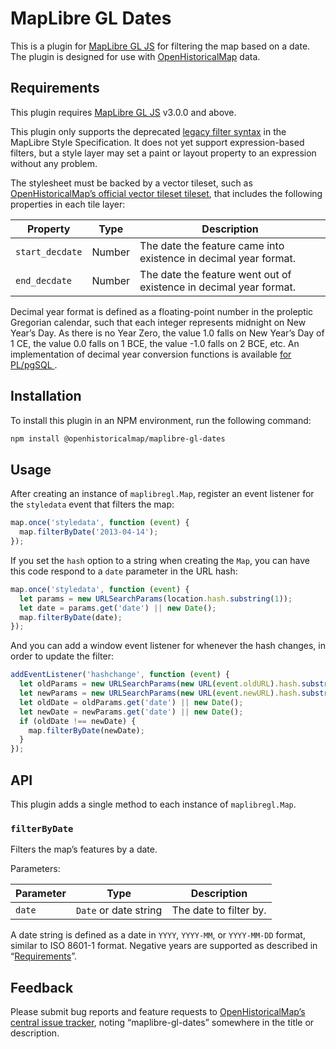 # MapLibre GL Dates

This is a plugin for [MapLibre GL JS](https://github.com/maplibre/maplibre-gl-js/) for filtering the map based on a date. The plugin is designed for use with [OpenHistoricalMap](https://www.openhistoricalmap.org/) data.

## Requirements

This plugin requires [MapLibre GL JS](https://github.com/maplibre/maplibre-gl-js/) v3.0.0 and above.

This plugin only supports the deprecated [legacy filter syntax](https://maplibre.org/maplibre-style-spec/deprecations/#other-filter) in the MapLibre Style Specification. It does not yet support expression-based filters, but a style layer may set a paint or layout property to an expression without any problem.

The stylesheet must be backed by a vector tileset, such as [OpenHistoricalMap’s official vector tileset tileset](https://wiki.openstreetmap.org/wiki/OpenHistoricalMap/Reuse#Vector_tiles_and_stylesheets), that includes the following properties in each tile layer:

Property | Type | Description
----|----|----
`start_decdate` | Number | The date the feature came into existence in decimal year format.
`end_decdate` | Number | The date the feature went out of existence in decimal year format.

Decimal year format is defined as a floating-point number in the proleptic Gregorian calendar, such that each integer represents midnight on New Year’s Day. As there is no Year Zero, the value 1.0 falls on New Year’s Day of 1&nbsp;CE, the value 0.0 falls on 1&nbsp;BCE, the value -1.0 falls on 2&nbsp;BCE, etc. An implementation of decimal year conversion functions is available [for PL/pgSQL ](https://github.com/OpenHistoricalMap/DateFunctions-plpgsql/).

## Installation

To install this plugin in an NPM environment, run the following command:

```bash
npm install @openhistoricalmap/maplibre-gl-dates
```

## Usage

After creating an instance of `maplibregl.Map`, register an event listener for the `styledata` event that filters the map: 

```js
map.once('styledata', function (event) {
  map.filterByDate('2013-04-14');
});
```

If you set the `hash` option to a string when creating the `Map`, you can have this code respond to a `date` parameter in the URL hash:

```js
map.once('styledata', function (event) {
  let params = new URLSearchParams(location.hash.substring(1));
  let date = params.get('date') || new Date();
  map.filterByDate(date);
});
```

And you can add a window event listener for whenever the hash changes, in order to update the filter:

```js
addEventListener('hashchange', function (event) {
  let oldParams = new URLSearchParams(new URL(event.oldURL).hash.substring(1));
  let newParams = new URLSearchParams(new URL(event.newURL).hash.substring(1));
  let oldDate = oldParams.get('date') || new Date();
  let newDate = newParams.get('date') || new Date();
  if (oldDate !== newDate) {
    map.filterByDate(newDate);
  }
});
```

## API

This plugin adds a single method to each instance of `maplibregl.Map`.

### `filterByDate`

Filters the map’s features by a date.

Parameters:

Parameter | Type | Description
----|----|----
`date` | `Date` or date string | The date to filter by.

A date string is defined as a date in `YYYY`, `YYYY-MM`, or `YYYY-MM-DD` format, similar to ISO&nbsp;8601-1 format. Negative years are supported as described in “[Requirements](#requirements)”.

## Feedback

Please submit bug reports and feature requests to [OpenHistoricalMap’s central issue tracker](https://github.com/OpenHistoricalMap/issues/issues/), noting “maplibre-gl-dates” somewhere in the title or description. 
